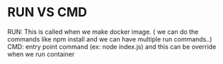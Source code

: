# RUN VS CMD
RUN: This is called when we make docker image. ( we can do the commands like npm install and we can have multiple run commands..)  
CMD: entry point command (ex: node index.js) and this can be override when we run container